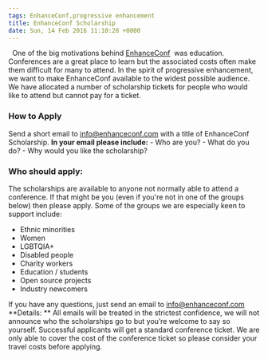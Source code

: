 ```yaml
---
tags: EnhanceConf,progressive enhancement
title: EnhanceConf Scholarship
date: Sun, 14 Feb 2016 11:10:28 +0000
---
```

  One of the big motivations behind [EnhanceConf](http://enhanceconf.com)  was education. Conferences are a great place to learn but the associated costs often make them difficult for many to attend. In the spirit of progressive enhancement, we want to make EnhanceConf available to the widest possible audience. We have allocated a number of scholarship tickets for people who would like to attend but cannot pay for a ticket.

### How to Apply

Send a short email to info@enhanceconf.com with a title of EnhanceConf Scholarship. **In your email please include:** - Who are you? - What do you do? - Why would you like the scholarship?

### Who should apply:

The scholarships are available to anyone not normally able to attend a conference. If that might be you (even if you're not in one of the groups below) then please apply. Some of the groups we are especially keen to support include:

*   Ethnic minorities
*   Women
*   LGBTQIA+
*   Disabled people
*   Charity workers
*   Education / students
*   Open source projects
*   Industry newcomers

If you have any questions, just send an email to info@enhanceconf.com **Details: ** All emails will be treated in the strictest confidence, we will not announce who the scholarships go to but you’re welcome to say so yourself. Successful applicants will get a standard conference ticket. We are only able to cover the cost of the conference ticket so please consider your travel costs before applying.

